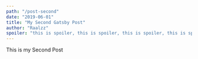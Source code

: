 ```yaml
---
path: "/post-second"
date: "2019-06-01"
title: "My Second Gatsby Post"
author: "Raalzz"
spoiler: "this is spoiler, this is spoiler, this is spoiler, this is spoiler, this is spoiler, this is spoiler, this is spoiler, this is spoiler, this is spoiler, this is spoiler, this is spoiler, this is spoiler, "
---
```


This is my Second Post
